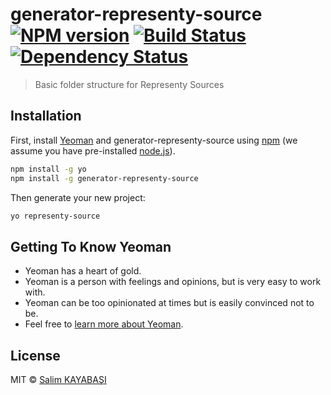 # generator-representy-source [![NPM version][npm-image]][npm-url] [![Build Status][travis-image]][travis-url] [![Dependency Status][daviddm-image]][daviddm-url]
> Basic folder structure for Representy Sources

## Installation

First, install [Yeoman](http://yeoman.io) and generator-representy-source using [npm](https://www.npmjs.com/) (we assume you have pre-installed [node.js](https://nodejs.org/)).

```bash
npm install -g yo
npm install -g generator-representy-source
```

Then generate your new project:

```bash
yo representy-source
```

## Getting To Know Yeoman

 * Yeoman has a heart of gold.
 * Yeoman is a person with feelings and opinions, but is very easy to work with.
 * Yeoman can be too opinionated at times but is easily convinced not to be.
 * Feel free to [learn more about Yeoman](http://yeoman.io/).

## License

MIT © [Salim KAYABAŞI]()


[npm-image]: https://badge.fury.io/js/generator-representy-source.svg
[npm-url]: https://npmjs.org/package/generator-representy-source
[travis-image]: https://travis-ci.org/representy-source/generator-representy-source.svg?branch=master
[travis-url]: https://travis-ci.org/representy-source/generator-representy-source
[daviddm-image]: https://david-dm.org/representy-source/generator-representy-source.svg?theme=shields.io
[daviddm-url]: https://david-dm.org/representy-source/generator-representy-source

